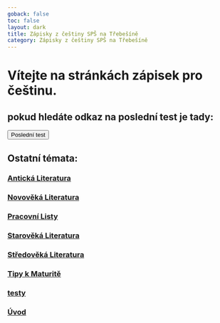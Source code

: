 ```yaml
---
goback: false
toc: false
layout: dark
title: Zápisky z češtiny SPŠ na Třebešíně
category: Zápisky z češtiny SPŠ na Třebešíně
---
```


# Vítejte na stránkách zápisek pro češtinu.

<div class="mainButtonContainer">
<div class="textdiv">

<h2> pokud hledáte odkaz na poslední test je tady:</h2>

</div>
  <a href="/Novov%C4%9Bk%C3%A1%20Literatura/%C4%8Cesk%C3%A1%20meziv%C3%A1le%C4%8Dn%C3%A1%20poezie">
    <button class="testbutton">Poslední test</button>
  </a>
<div class="textdiv"></div>
</div>

## Ostatní témata:

### [Antická Literatura](Antická%20Literatura)

### [Novověká Literatura](Novověká%20Literatura)

### [Pracovní Listy](Pracovní%20Listy)

### [Starověká Literatura](Starověká%20Literatura)

### [Středověká Literatura](Středověká%20Literatura)

### [Tipy k Maturitě](Tipy%20k%20Maturitě)

### [testy](testy)

### [Úvod](Úvod)
